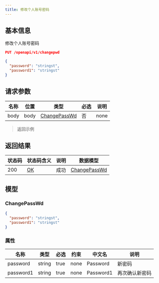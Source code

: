 ```yaml
---
title: 修改个人账号密码
---
```


## 基本信息

修改个人账号密码

```json title="请求路径"
PUT /openapi/v1/changepwd
```

```json title="Body请求参数"
{
  "password": "stringst",
  "password1": "stringst"
}
```

## 请求参数

|名称|位置|类型|必选|说明|
|---|---|---|---|---|
|body|body|[ChangePassWd](#changepasswd)| 否 |none|

> 返回示例

## 返回结果

|状态码|状态码含义|说明|数据模型|
|---|---|---|---|
|200|[OK](https://tools.ietf.org/html/rfc7231#section-6.3.1)|成功|[ChangePassWd](#changepasswd)|

## 模型

### ChangePassWd

```json
{
  "password": "stringst",
  "password1": "stringst"
}

```

### 属性

|名称|类型|必选|约束|中文名|说明|
|---|---|---|---|---|---|
|password|string|true|none|Password|新密码|
|password1|string|true|none|Password1|再次确认新密码|